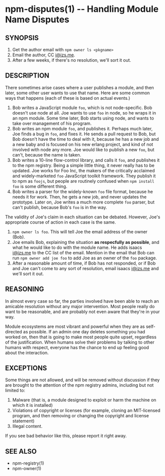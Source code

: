 npm-disputes(1) -- Handling Module Name Disputes
================================================

## SYNOPSIS

1. Get the author email with `npm owner ls <pkgname>`
1. Email the author, CC <i@izs.me>.
2. After a few weeks, if there's no resolution, we'll sort it out.

## DESCRIPTION

There sometimes arise cases where a user publishes a module, and then
later, some other user wants to use that name.  Here are some common
ways that happens (each of these is based on actual events.)

1. Bob writes a JavaScript module `foo`, which is not node-specific.
   Bob doesn't use node at all.  Joe wants to use `foo` in node, so he
   wraps it in an npm module.  Some time later, Bob starts using node,
   and wants to take over management of his program.
2. Bob writes an npm module `foo`, and publishes it.  Perhaps much
   later, Joe finds a bug in `foo`, and fixes it.  He sends a pull
   request to Bob, but Bob doesn't have the time to deal with it,
   because he has a new job and a new baby and is focused on his new
   erlang project, and kind of not involved with node any more.  Joe
   would like to publish a new `foo`, but can't, because the name is
   taken.
3. Bob writes a 10-line flow-control library, and calls it `foo`, and
   publishes it to the npm registry.  Being a simple little thing, it
   never really has to be updated.  Joe works for Foo Inc, the makers
   of the critically acclaimed and widely-marketed `foo` JavaScript
   toolkit framework.  They publish it to npm as `foojs`, but people are
   routinely confused when `npm install foo` is some different thing.
4. Bob writes a parser for the widely-known `foo` file format, because
   he needs it for work.  Then, he gets a new job, and never updates the
   prototype.  Later on, Joe writes a much more complete `foo` parser,
   but can't publish, because Bob's `foo` is in the way.

The validity of Joe's claim in each situation can be debated.  However,
Joe's appropriate course of action in each case is the same.

1. `npm owner ls foo`.  This will tell Joe the email address of the
   owner (Bob).
2. Joe emails Bob, explaining the situation **as respecfully as possible**,
   and what he would like to do with the module name.  He adds
   isaacs <i@izs.me> to the CC list of the email.  Mention in the email
   that Bob can run `npm owner add joe foo` to add Joe as an owner of
   the `foo` package.
3. After a reasonable amount of time, if Bob has not responded, or if
   Bob and Joe can't come to any sort of resolution, email isaacs
   <i@izs.me> and we'll sort it out.

## REASONING

In almost every case so far, the parties involved have been able to reach
an amicable resolution without any major intervention.  Most people
really do want to be reasonable, and are probably not even aware that
they're in your way.

Module ecosystems are most vibrant and powerful when they are as
self-directed as possible.  If an admin one day deletes something you
had worked on, then that is going to make most people quite upset,
regardless of the justification.  When humans solve their problems by
talking to other humans with respect, everyone has the chance to end up
feeling good about the interaction.

## EXCEPTIONS

Some things are not allowed, and will be removed without discussion if
they are brought to the attention of the npm registry admins, including
but not limited to:

1. Malware (that is, a module designed to exploit or harm the machine on
   which it is installed)
2. Violations of copyright or licenses (for example, cloning an
   MIT-licensed program, and then removing or changing the copyright and
   license statement)
3. Illegal content.

If you see bad behavior like this, please report it right away.

## SEE ALSO

* npm-registry(1)
* npm-owner(1)
